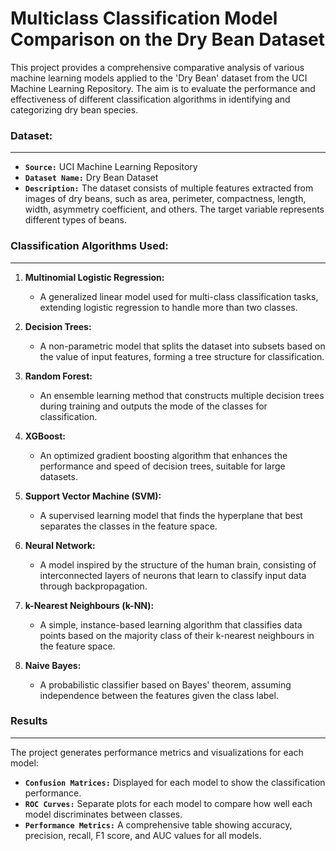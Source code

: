 # Multiclass Classification Model Comparison on the Dry Bean Dataset

This project provides a comprehensive comparative analysis of various machine learning models applied to the 'Dry Bean' dataset from the UCI Machine Learning Repository. The aim is to evaluate the performance and effectiveness of different classification algorithms in identifying and categorizing dry bean species.

### **Dataset:**
------
- **`Source:`** UCI Machine Learning Repository
- **`Dataset Name:`** Dry Bean Dataset
- **`Description:`** The dataset consists of multiple features extracted from images of dry beans, such as area, perimeter, compactness, length, width, asymmetry coefficient, and others. The target variable represents different types of beans.

### **Classification Algorithms Used:**
-------
1. **Multinomial Logistic Regression:**
   - A generalized linear model used for multi-class classification tasks, extending logistic regression to handle more than two classes.
   
2. **Decision Trees:**
   - A non-parametric model that splits the dataset into subsets based on the value of input features, forming a tree structure for classification.
   
3. **Random Forest:**
   - An ensemble learning method that constructs multiple decision trees during training and outputs the mode of the classes for classification.
   
4. **XGBoost:**
   - An optimized gradient boosting algorithm that enhances the performance and speed of decision trees, suitable for large datasets.
   
5. **Support Vector Machine (SVM):**
   - A supervised learning model that finds the hyperplane that best separates the classes in the feature space.
   
6. **Neural Network:**
   - A model inspired by the structure of the human brain, consisting of interconnected layers of neurons that learn to classify input data through backpropagation.
   
7. **k-Nearest Neighbours (k-NN):**
   - A simple, instance-based learning algorithm that classifies data points based on the majority class of their k-nearest neighbours in the feature space.
   
8. **Naive Bayes:**
   - A probabilistic classifier based on Bayes' theorem, assuming independence between the features given the class label.

### **Results**
------
The project generates performance metrics and visualizations for each model:

- **`Confusion Matrices:`** Displayed for each model to show the classification performance.
- **`ROC Curves:`** Separate plots for each model to compare how well each model discriminates between classes.
- **`Performance Metrics:`** A comprehensive table showing accuracy, precision, recall, F1 score, and AUC values for all models.
